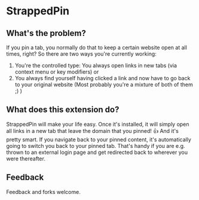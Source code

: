 StrappedPin
============

What's the problem?
-------------------

If you pin a tab, you normally do that to keep a certain website open at all times, right?
So there are two ways you're currently working:

1. You're the controlled type: You always open links in new tabs (via context menu or key modifiers) or
2. You always find yourself having clicked a link and now have to go back to your original website
(Most probably you're a mixture of both of them ;) )

What does this extension do?
----------------------------

StrappedPin will make your life easy.
Once it's installed, it will simply open all links in a new tab that leave the domain that you pinned! :+1:
And it's pretty smart. If you navigate back to your pinned content, it's automatically going to switch you back to your pinned tab.
That's handy if you are e.g. thrown to an external login page and get redirected back to wherever you were thereafter.

Feedback
--------

Feedback and forks welcome.
